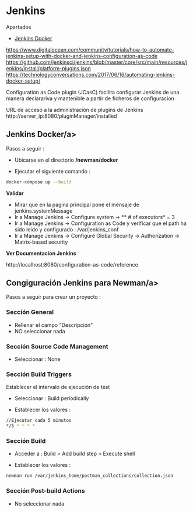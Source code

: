 # Jenkins

Apartados

- [Jenkins Docker](#jenkins-docker)


https://www.digitalocean.com/community/tutorials/how-to-automate-jenkins-setup-with-docker-and-jenkins-configuration-as-code
https://github.com/jenkinsci/jenkins/blob/master/core/src/main/resources/jenkins/install/platform-plugins.json
https://technologyconversations.com/2017/06/16/automating-jenkins-docker-setup/


Configuration as Code plugin (JCasC) facilita configurar Jenkins de una manera declarariva y mantenible a partir de ficheros de configuracion

URL de acceso a la administración de plugins de Jenkins
http://server_ip:8080/pluginManager/installed

## <a name="jenkins-docker">Jenkins Docker/a>

Pasos a seguir :

* Ubicarse en el directorio **/newman/docker**

* Ejecutar el siguiente comando :

```bash
docker-compose up --build
```

**Validar**

* Mirar que en la pagina principal pone el mensaje de jenkins.systemMessage
* Ir a Manage Jenkins -> Configure system -> ** # of executors* = 3
* Ir a Manage Jenkins -> Configuration as Code y verificar que el path ha sido leido y configurado : /var/jenkins_conf
* Ir a Manage Jenkins -> Configure Global Security -> Authorization -> Matrix-based security


**Ver Documentacion Jenkins**

http://localhost:8080/configuration-as-code/reference



## <a name="jenkins-configuracion-para-newman">Congiguración Jenkins para Newman/a>

Pasos a seguir para crear un proyecto :


### Sección General

* Rellenar el campo "Descripción"
* NO seleccionar nada



### Sección Source Code Management

* Seleccionar : None



### Sección Build Triggers

Establecer el intervalo de ejecución de test

* Seleccionar : Build periodically

* Establecer los valores :

```bash
//Ejecutar cada 5 minutos
*/5 * * * *
```



### Sección Build

* Acceder a : Build > Add build step > Execute shell 

* Establecer los valores :

```bash
newman run /var/jenkins_home/postman_collections/collection.json
```



### Sección Post-build Actions

* No seleccionar nada